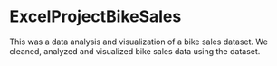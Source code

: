 # ExcelProjectBikeSales
This was a data analysis and visualization of a bike sales dataset.
We cleaned, analyzed and visualized bike sales data using the dataset.
